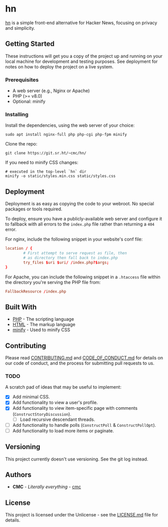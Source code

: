# hn

[hn](https://hn.cleberg.net) is a simple front-end alternative for Hacker
News, focusing on privacy and simplicity.

## Getting Started

These instructions will get you a copy of the project up and running on your
local machine for development and testing purposes. See deployment for notes on
how to deploy the project on a live system.

### Prerequisites

- A web server (e.g., Nginx or Apache)
- PHP (>= v8.0)
- Optional: minify

### Installing

Install the dependencies, using the web server of your choice:

```
sudo apt install nginx-full php php-cgi php-fpm minify
```

Clone the repo:

```
git clone https://git.sr.ht/~cmc/hn/
```

If you need to minify CSS changes:

```
# executed in the top-level `hn` dir
minify -o static/styles.min.css static/styles.css
```

## Deployment

Deployment is as easy as copying the code to your webroot. No special packages
or tools required.

To deploy, ensure you have a publicly-available web server and configure it to
fallback with all errors to the `index.php` file rather than returning a `404`
error.

For nginx, include the following snippet in your website's conf file:

```conf
location / {
        # First attempt to serve request as file, then
        # as directory then fall back to index.php
        try_files $uri $uri/ /index.php?$args;
}
```

For Apache, you can include the following snippet in a `.htaccess` file within
the directory you're serving the PHP file from:

```conf
FallbackResource /index.php
```

## Built With

* [PHP](https://www.php.net/) - The scripting language
* [HTML](https://html.spec.whatwg.org/multipage/) - The markup language
* [minify](https://github.com/tdewolff/minify/tree/master/cmd/minify) - Used to
  minify CSS

## Contributing

Please read [CONTRIBUTING.md](./CONTRIBUTING.md) and
[CODE_OF_CONDUCT.md](./CODE_OF_CONDUCT.md) for details on our code of
conduct, and the process for submitting pull requests to us.

### TODO

A scratch pad of ideas that may be useful to implement:

- [x] Add minimal CSS.
- [x] Add functionality to view a user's profile.
- [x] Add functionality to view item-specific page with comments (`ConstructStoryDiscussion`).
    - [ ] Load recursive descendant threads.
- [ ] Add functionality to handle polls (`ConstructPoll` & `ConstructPollOpt`).
- [ ] Add functionality to load more items or paginate.

## Versioning

This project currently doesn't use versioning. See the git log instead.

## Authors

* **CMC** - *Literally everything* - [cmc](https://sr.ht/~cmc/)

## License

This project is licensed under the Unlicense - see the
[LICENSE.md](./LICENSE.md) file for details.
